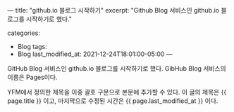 —
title: "github.io 블로그 시작하기"
excerpt: "Github Blog 서비스인 github.io 블로그를 시작하기로 했다."


categories:
 - Blog
tags:
 - Blog
last_modified_at: 2021-12-24T18:01:00-05:00
—

GitHub Blog 서비스인 github.io 블로그를 시작하기로 했다.
GibHub Blog 서비스의 이름은 Pages이다. 

YFM에서 정의한 제목을 이중 괄호 구문으로 본문에 추가할 수 있다. 
이 글의 제목은 {{ page.title }} 이고,
마지막으로 수정된 시간은 {{ page.last_modified_at }} 이다.
